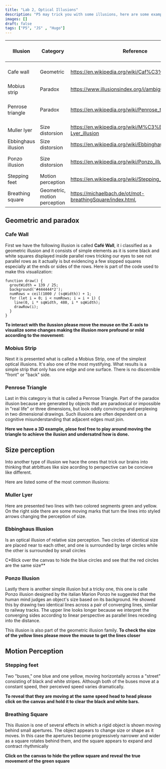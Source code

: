 ```yaml
---
title: "Lab 2, Optical Illusions"
description: "P5 may trick you with some illusions, here are some examples"
images: []
draft: false
tags: ["P5", "JS" , "Hugo"]
---
```


<script src="https://cdnjs.cloudflare.com/ajax/libs/p5.js/1.1.9/p5.js" type="text/javascript"></script>
<!-- <script src="/js/main.js" type="text/javascript"></script> -->

<script src="/js/illusions/cafeWall.js" type="text/javascript"></script>
<script src="/js/illusions/penroseTriangle.js" type="text/javascript"></script>
<script src="/js/illusions/mullerLyer.js" type="text/javascript"></script>
<script src="/js/illusions/movingCars.js" type="text/javascript"></script>
<script src="/js/illusions/circleSize.js" type="text/javascript"></script>
<script src="/js/illusions/ponzoLines.js" type="text/javascript"></script>
<script src="/js/illusions/movingSquare.js" type="text/javascript"></script>
<script src="/js/illusions/mobiusStrip.js" type="text/javascript"></script>

| Illusion | Category | Reference | Type of interactivity(if applies) |  Base code URL(if applies) |
| --- | --- | --- | --- | --- | 
| Cafe wall | Geometric | https://en.wikipedia.org/wiki/Caf%C3%A9_wall_illusion | Mouse movement X axis | https://github.com/visual-comp/visual-comp.github.io/blob/master/js/illusions/cafeWall.js| 
| Mobius strip | Paradox | https://www.illusionsindex.org/i/ambiguous-ring | None | https://github.com/visual-comp/visual-comp.github.io/blob/master/js/illusions/mobiusStrip.js | 
| Penrose triangle | Paradox | https://en.wikipedia.org/wiki/Penrose_triangle | Mouse click, Mouse movement X, Y axis  | https://github.com/visual-comp/visual-comp.github.io/blob/master/js/illusions/penroseTriangle.js | 
| Muller lyer | Size distorsion | https://en.wikipedia.org/wiki/M%C3%BCller-Lyer_illusion | None | https://github.com/visual-comp/visual-comp.github.io/blob/master/js/illusions/mullerLyer.js | 
| Ebbinghaus illusion | Size distorsion | https://en.wikipedia.org/wiki/Ebbinghaus_illusion | Mouse click | https://github.com/visual-comp/visual-comp.github.io/blob/master/js/illusions/circleSize.js | 
| Ponzo illusion | Size distorsion | https://en.wikipedia.org/wiki/Ponzo_illusion | Mouse movement Y axis | https://github.com/visual-comp/visual-comp.github.io/blob/master/js/illusions/ponzoLines.js | 
| Stepping feet | Motion perception | https://en.wikipedia.org/wiki/Stepping_feet_illusion | Mouse click | https://github.com/visual-comp/visual-comp.github.io/blob/master/js/illusions/movingCars.js | 
| Breathing square | Geometric, motion perception | https://michaelbach.de/ot/mot-breathingSquare/index.html,  | Mouse click | https://github.com/visual-comp/visual-comp.github.io/blob/master/js/illusions/movingSquare.js | 



## **Geometric and paradox**

### Cafe Wall

First we have the following illusion is called **Café Wall**, it i classified as a geometric illusion and it consists of simple elements as it is some black and white squares displayed inside parallel rows tricking our eyes to see not parallel rows as it actually is but evidencing a few slopped squares especially at the ends or sides of the rows. Here is part of the code used to make this visualization:

```javascript=
function draw() {
  groutWidth = 139 / 25;
  background('#444444*2');
  numRows = ceil(1000 / (sqWidth)) + 1;
  for (let i = 0; i < numRows; i = i + 1) {
    line(0, i * sqWidth, 480, i * sqWidth);
    drawRow(i);
  }
}
```

**To interact with the ilussion please move the mouse on the X-axis to visualize some changes making the illusion more profound or mild according to the movement:**

<div id="cafeWall"> </div>

### Mobius Strip

Next it is presented what is called a Mobius Strip,  one of the simplest optical illusions. It's also one of the most mystifying. What results is a simple strip that only has one edge and one surface. There is no discernible "front" or "back" side.


<div id="mobiusStrip"> </div>

### Penrose Triangle

Last in this category is that is called a Penrose Triangle. Part of the paradox illusion because are generated by objects that are paradoxical or impossible in "real life" or three dimensions, but look oddly convincing and perplexing in two dimensional drawings. Such illusions are often dependent on a cognitive misunderstanding that adjacent edges must join.

**Here we have a 3D example, plese feel free to play around moving the triangle to achieve the ilusion and undersatnd how is done.**


<div id="penroseTriangle"> </div>

## **Size perception**

Into another type of illusion we hace the ones that trick our brains into thinking that atrbittues like size acording to perspective can be concieve like different.

Here are listed some of the most common illusions:

###  Muller Lyer

Here are presented two lines with two colored segments green and yellow. On the right side there are some moving marks that turn the lines into styled arrows changing the perception of size.

<div id="mullerLyer"> </div>


### Ebbinghaus Illusion

Is an optical illusion of relative size perception. Two circles of identical size are placed near to each other, and one is surrounded by large circles while the other is surrounded by small circles

C*8lick over the canvas to hide the blue circles and see that the red circles are the same size**
<div id="circleSize"> </div>

### Ponzo Illusion

Lastly there is another simple illusion but a tricky one, this one is calle Ponzo illusion designed by the italian Marion Ponzo he suggested that the human mind judges an object's size based on its background. He showed this by drawing two identical lines across a pair of converging lines, similar to railway tracks. The upper line looks longer because we interpret the converging sides according to linear perspective as parallel lines receding into the distance.

This illusion is also part of the geometric illusion family. **To check the size of the yellow lines please move the mouse to get the lines closer**
<div id="lines"> </div>

## **Motion Perception**

### Stepping feet

Two "buses," one blue and one yellow, moving horizontally across a "street" consisting of black and white stripes. Although both of the buses move at a constant speed, their perceived speed varies dramatically.


**To reveal that they are moving at the same speed head to head please click on the canvas and hold it to clear the black and white bars.**
<div id="movingCars"> </div>

### Breathing Square


This illusion is one of several effects in which a rigid object is shown moving behind small apertures. The object appears to change size or shape as it moves. In this case the apertures become progressively narrower and wider as a square rotates behind them, and the square appears to expand and contract rhythmically

**Click on the canvas to hide the yellow square and reveal the true movement of the green square**
<div id="movingSquare"> </div>






